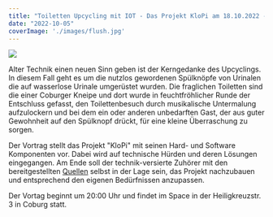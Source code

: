 ```yaml
---
title: "Toiletten Upcycling mit IOT - Das Projekt KloPi am 18.10.2022 - 20:00 Uhr - Hlg. Kreuzstr. 3 in Coburg"
date: "2022-10-05"
coverImage: './images/flush.jpg'
---
```


![](../images/flush.jpg)

Alter Technik einen neuen Sinn geben ist der Kerngedanke des Upcyclings.
In diesem Fall geht es um die nutzlos gewordenen Spülknöpfe von Urinalen die auf wasserlose Urinale umgerüstet wurden.
Die fraglichen Toiletten sind die einer Coburger Kneipe und dort wurde in feuchtfröhlicher Runde der Entschluss gefasst, den Toilettenbesuch durch musikalische Untermalung aufzulockern und bei dem ein oder anderen unbedarften Gast, der aus guter Gewohnheit auf den Spülknopf drückt, für eine kleine Überraschung zu sorgen.

Der Vortrag stellt das Projekt "KloPi" mit seinen Hard- und Software Komponenten vor.
Dabei wird auf technische Hürden und deren Lösungen eingegangen.
Am Ende soll der technik-versierte Zuhörer mit den bereitgestellten [Quellen](https://github.com/sake/klopi) selbst in der Lage sein, das Projekt nachzubauen und entsprechend den eigenen Bedürfnissen anzupassen.

Der Vortag beginnt um 20:00 Uhr und findet im Space in der Heiligkreuzstr. 3 in Coburg statt.

